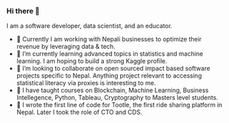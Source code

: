 ### Hi there 👋
I am a software developer, data scientist, and an educator.  


- 🔭 Currently I am working with Nepali businesses to optimize their revenue by leveraging data & tech.  
- 🌱 I’m currently learning advanced topics in statistics and machine learning. I am hoping to build a strong Kaggle profile.
- 👯 I’m looking to collaborate on open sourced impact based software projects specific to Nepal. Anything project relevant to accessing statistical literacy via proxies is interesting to me. 
- 👨‍ I have taught courses on Blockchain, Machine Learning, Business Intellegence, Python, Tableau, Cryptography to Masters level students.
- 🛵 I wrote the first line of code for Tootle, the first ride sharing platform in Nepal. Later I took the role of CTO and CDS. 

